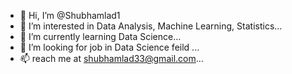 - 👋 Hi, I’m @Shubhamlad1
- 👀 I’m interested in Data Analysis, Machine Learning, Statistics...
- 🌱 I’m currently learning Data Science...
- 💞️ I’m looking for job in Data Science feild ...
- 📫 reach me at shubhamlad33@gmail.com...

<!---
Shubhamlad1/Shubhamlad1 is a ✨ special ✨ repository because its `README.md` (this file) appears on your GitHub profile.
You can click the Preview link to take a look at your changes.
--->
